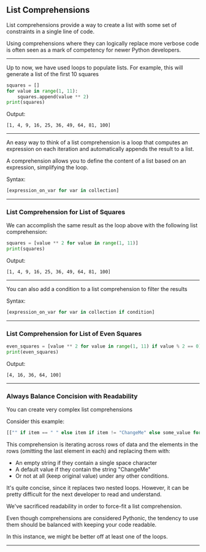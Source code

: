 ## List Comprehensions

List comprehensions provide a way to create a list with some set of constraints
in a single line of code.

Using comprehensions where they can logically replace more verbose code is
often seen as a mark of competency for newer Python developers.

---

Up to now, we have used loops to populate lists.
For example, this will generate a list of the first 10 squares

```python
squares = []
for value in range(1, 11):
    squares.append(value ** 2)
print(squares)
```

Output:

```
[1, 4, 9, 16, 25, 36, 49, 64, 81, 100]
```

---

An easy way to think of a list comprehension is a loop that computes an 
expression on each iteration and automatically appends the result to a list.

A comprehension allows you to define the content of a list based on an 
expression, simplifying the loop.

Syntax:

```python
[expression_on_var for var in collection]
```

---

### List Comprehension for List of Squares

We can accomplish the same result as the loop above with the following list
comprehension:

```python
squares = [value ** 2 for value in range(1, 11)]
print(squares)
```

Output:

```
[1, 4, 9, 16, 25, 36, 49, 64, 81, 100]
```

---

You can also add a condition to a list comprehension to filter the results

Syntax:

```python
[expression_on_var for var in collection if condition]
```

---

### List Comprehension for List of Even Squares

```python
even_squares = [value ** 2 for value in range(1, 11) if value % 2 == 0]
print(even_squares)
```

Output:

```
[4, 16, 36, 64, 100]
```

---

### Always Balance Concision with Readability

You can create very complex list comprehensions

Consider this example:

```python
[["" if item == " " else item if item != "ChangeMe" else some_value for item in row][:-1] for row in response]
```

This comprehension is iterating across rows of data and the elements in the 
rows (omitting the last element in each) and replacing them with:

* An empty string if they contain a single space character
* A default value if they contain the string "ChangeMe"
* Or not at all (keep original value) under any other conditions.

It's quite concise, since it replaces two nested loops. However, it can be 
pretty difficult for the next developer to read and understand.

We've sacrificed readability in order to force-fit a list comprehension.

Even though comprehensions are considered Pythonic, the tendency to use them
should be balanced with keeping your code readable.

In this instance, we might be better off at least one of the loops.

---
